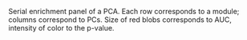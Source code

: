 Serial enrichment panel of a PCA. Each row corresponds to a module; columns
correspond to PCs. Size of red blobs corresponds to AUC,
intensity of color to the p-value.

